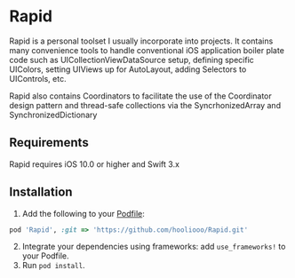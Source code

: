# Rapid
Rapid is a personal toolset I usually incorporate into projects. 
It contains many convenience tools to handle conventional iOS application boiler plate code such as UICollectionViewDataSource setup,
defining specific UIColors, setting UIViews up for AutoLayout, adding Selectors to UIControls, etc.

Rapid also contains Coordinators to facilitate the use of the Coordinator design pattern and thread-safe collections via the SyncrhonizedArray and SynchronizedDictionary

## Requirements
Rapid requires iOS 10.0 or higher and Swift 3.x

## Installation
1. Add the following to your [Podfile](http://guides.cocoapods.org/using/the-podfile.html):

```ruby
pod 'Rapid', :git => 'https://github.com/hooliooo/Rapid.git'
```
2. Integrate your dependencies using frameworks: add `use_frameworks!` to your Podfile. 
3. Run `pod install`.
